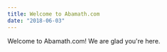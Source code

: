 ```yaml
---
title: Welcome to Abamath.com
date: "2018-06-03"
---
```



Welcome to Abamath.com! We are glad you're here. 